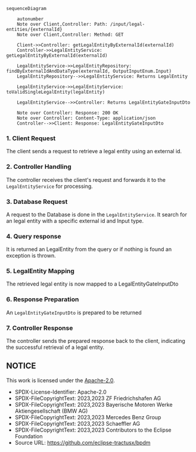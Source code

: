 ````mermaid
sequenceDiagram

    autonumber
    Note over Client,Controller: Path: /input/legal-entities/{externalId}
    Note over Client,Controller: Method: GET

    Client->>Controller: getLegalEntityByExternalId(externalId)
    Controller->>LegalEntityService: getLegalEntityByExternalId(externalId)

    LegalEntityService->>LegalEntityRepository: findByExternalIdAndDataType(externalId, OutputInputEnum.Input)
    LegalEntityRepository-->>LegalEntityService: Returns LegalEntity

    LegalEntityService->>LegalEntityService: toValidSingleLegalEntity(legalEntity)

    LegalEntityService-->>Controller: Returns LegalEntityGateInputDto

    Note over Controller: Response: 200 OK 
    Note over Controller: Content-Type: application/json
    Controller-->>Client: Response: LegalEntityGateInputDto

````

### 1. Client Request

The client sends a request to retrieve a legal entity using an external id.

### 2. Controller Handling

The controller receives the client's request and forwards it to the `LegalEntityService` for processing.

### 3. Database Request

A request to the Database is done in the `LegalEntityService`. It search for an legal entity with a specific external id and Input type.

### 4. Query response

It is returned an LegalEntity from the query or if nothing is found an exception is thrown.

### 5. LegalEntity Mapping

The retrieved legal entity is now mapped to a LegalEntityGateInputDto

### 6. Response Preparation

An `LegalEntityGateInputDto` is prepared to be returned

### 7. Controller Response

The controller sends the prepared response back to the client, indicating the successful retrieval of a legal entity.

## NOTICE

This work is licensed under the [Apache-2.0](https://www.apache.org/licenses/LICENSE-2.0).

- SPDX-License-Identifier: Apache-2.0
- SPDX-FileCopyrightText: 2023,2023 ZF Friedrichshafen AG
- SPDX-FileCopyrightText: 2023,2023 Bayerische Motoren Werke Aktiengesellschaft (BMW AG)
- SPDX-FileCopyrightText: 2023,2023 Mercedes Benz Group
- SPDX-FileCopyrightText: 2023,2023 Schaeffler AG
- SPDX-FileCopyrightText: 2023,2023 Contributors to the Eclipse Foundation
- Source URL: https://github.com/eclipse-tractusx/bpdm
